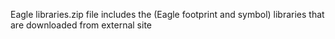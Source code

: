 Eagle libraries.zip file includes the (Eagle footprint and symbol) libraries that are downloaded from external site
